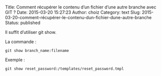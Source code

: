 Title: Comment récupérer le contenu d’un fichier d’une autre branche avec GIT ?
Date: 2015-03-20 15:27:23
Author: choiz
Category: text
Slug: 2015-03-20-comment-récupérer-le-contenu-dun-fichier-dune-autre-branche
Status: published

Il suffit d’utiliser git show.

La commande :

    git show branch_name:filename

Exemple :

    git show reset_password:/templates/reset_password.tmpl
